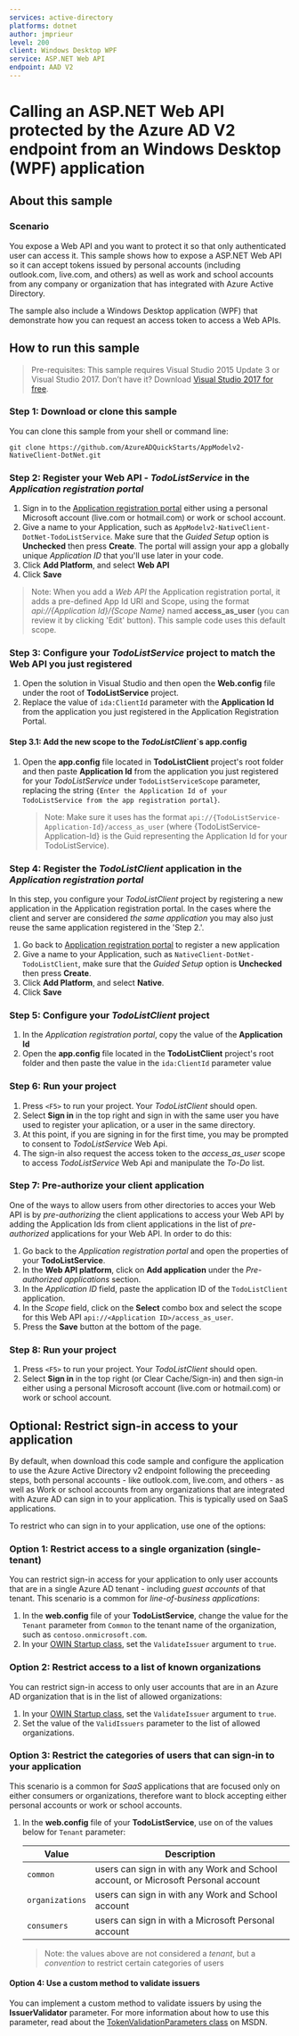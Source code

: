 ```yaml
---
services: active-directory
platforms: dotnet
author: jmprieur
level: 200
client: Windows Desktop WPF
service: ASP.NET Web API
endpoint: AAD V2
---
```


# Calling an ASP.NET Web API protected by the Azure AD V2 endpoint from an Windows Desktop (WPF) application

## About this sample

### Scenario

You expose a Web API and you want to protect it so that only authenticated user can access it. This sample shows how to expose a ASP.NET Web API so it can accept tokens issued by personal accounts (including outlook.com, live.com, and others) as well as work and school accounts from any company or organization that has integrated with Azure Active Directory.

The sample also include a Windows Desktop application (WPF) that demonstrate how you can request an access token to access a Web APIs.

## How to run this sample

> Pre-requisites: This sample requires Visual Studio 2015 Update 3 or Visual Studio 2017. Don’t have it? Download [Visual Studio 2017 for free](https://www.visualstudio.com/downloads/).

### Step 1: Download or clone this sample

You can clone this sample from your shell or command line:

  ```console
  git clone https://github.com/AzureADQuickStarts/AppModelv2-NativeClient-DotNet.git
  ```

### Step 2: Register your Web API - *TodoListService* in the *Application registration portal*

1. Sign in to the [Application registration portal](https://apps.dev.microsoft.com/portal/register-app) either using a personal Microsoft account (live.com or hotmail.com) or work or school account.
1. Give a name to your Application, such as `AppModelv2-NativeClient-DotNet-TodoListService`. Make sure that the *Guided Setup* option is **Unchecked** then press **Create**. The portal will assign your app a globally unique *Application ID* that you'll use later in your code.
1. Click **Add Platform**, and select **Web API**
1. Click **Save**

> Note: When you add a *Web API* the Application registration portal, it adds a pre-defined App Id URI and Scope, using the format *api://{Application Id}/{Scope Name}* named **access_as_user** (you can review it by clicking 'Edit' button). This sample code uses this default scope.

### Step 3: Configure your *TodoListService* project to match the Web API you just registered

1. Open the solution in Visual Studio and then open the **Web.config** file under the root of **TodoListService** project.
1. Replace the value of `ida:ClientId` parameter with the **Application Id** from the application you just registered in the Application Registration Portal.

#### Step 3.1: Add the new scope to the *TodoListClient*`s app.config

1. Open the **app.config** file located in **TodoListClient** project's root folder and then paste **Application Id** from the application you just registered for your *TodoListService* under `TodoListServiceScope` parameter, replacing the string `{Enter the Application Id of your TodoListService from the app registration portal}`. 

    > Note: Make sure it uses has the format `api://{TodoListService-Application-Id}/access_as_user` (where {TodoListService-Application-Id} is the Guid representing the Application Id for your TodoListService).

### Step 4: Register the *TodoListClient* application in the *Application registration portal*

In this step, you configure your *TodoListClient* project by registering a new application in the Application registration portal. In the cases where the client and server are considered *the same application* you may also just reuse the same application registered in the 'Step 2.'.

1. Go back to [Application registration portal](https://apps.dev.microsoft.com/portal/register-app) to register a new application
1. Give a name to your Application, such as `NativeClient-DotNet-TodoListClient`, make sure that the *Guided Setup* option is **Unchecked** then press **Create**.
1. Click **Add Platform**, and select **Native**.
1. Click **Save**

### Step 5: Configure your *TodoListClient* project

1. In the *Application registration portal*, copy the value of the **Application Id**
1. Open the **app.config** file located in the **TodoListClient** project's root folder and then paste the value in the `ida:ClientId` parameter value

### Step 6: Run your project

1. Press `<F5>` to run your project. Your *TodoListClient* should open.
1. Select **Sign in** in the top right and sign in with the same user you have used to register your aplication, or a user in the same directory.
1. At this point, if you are signing in for the first time, you may be prompted to consent to *TodoListService* Web Api.
1. The sign-in also request the access token to the *access_as_user* scope to access *TodoListService* Web Api and manipulate the *To-Do* list.

### Step 7: Pre-authorize your client application

One of the ways to allow users from other directories to acces your Web API is by *pre-authorizing* the client applications to access your Web API by adding the Application Ids from client applications in the list of *pre-authorized* applications for your Web API. In order to do this:

1. Go back to the *Application registration portal* and open the properties of your **TodoListService**.
1. In the **Web API platform**, click on **Add application** under the *Pre-authorized applications* section.
1. In the *Application ID* field, paste the application ID of the `TodoListClient` application.
1. In the *Scope* field, click on the **Select** combo box and select the scope for this Web API `api://<Application ID>/access_as_user`.
1. Press the **Save** button at the bottom of the page.

### Step 8: Run your project

1. Press `<F5>` to run your project. Your *TodoListClient* should open.
1. Select **Sign in** in the top right (or Clear Cache/Sign-in) and then sign-in either using a personal Microsoft account (live.com or hotmail.com) or work or school account.

## Optional: Restrict sign-in access to your application

By default, when download this code sample and configure the application to use the Azure Active Directory v2 endpoint following the preceeding steps, both personal accounts - like outlook.com, live.com, and others - as well as Work or school accounts from any organizations that are integrated with Azure AD can sign in to your application. This is typically used on SaaS applications.

To restrict who can sign in to your application, use one of the options:

### Option 1: Restrict access to a single organization (single-tenant)

You can restrict sign-in access for your application to only user accounts that are in a single Azure AD tenant - including *guest accounts* of that tenant. This scenario is a common for *line-of-business applications*:

1. In the **web.config** file of your **TodoListService**, change the value for the `Tenant` parameter from `Common` to the tenant name of the organization, such as `contoso.onmicrosoft.com`.
2. In your [OWIN Startup class](#configure-the-authentication-pipeline), set the `ValidateIssuer` argument to `true`.

### Option 2: Restrict access to a list of known organizations

You can restrict sign-in access to only user accounts that are in an Azure AD organization that is in the list of allowed organizations:

1. In your [OWIN Startup class](#configure-the-authentication-pipeline), set the `ValidateIssuer` argument to `true`.
2. Set the value of the `ValidIssuers` parameter to the list of allowed organizations.

### Option 3: Restrict the categories of users that can sign-in to your application

This scenario is a common for *SaaS* applications that are focused only on either consumers or organizations, therefore want to block accepting either personal accounts or work or school accounts.

1. In the **web.config** file of your **TodoListService**, use on of the values below for `Tenant` parameter:

    Value | Description
    ----- | --------
    `common` | users can sign in with any Work and School account, or Microsoft Personal account
    `organizations` |  users can sign in with any Work and School account
    `consumers` |  users can sign in with a Microsoft Personal account

    > Note: the values above are not considered a *tenant*, but a *convention* to restrict certain categories of users

#### Option 4: Use a custom method to validate issuers

You can implement a custom method to validate issuers by using the **IssuerValidator** parameter. For more information about how to use this parameter, read about the [TokenValidationParameters class](https://msdn.microsoft.com/library/system.identitymodel.tokens.tokenvalidationparameters.aspx) on MSDN.
